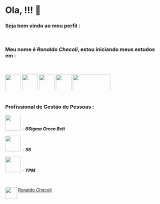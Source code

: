 Ola,  !!! 👊
===
### Seja bem vindo ao meu perfil :
<br>

### **Meu nome é _Ronaldo Checoli_, estou iniciando meus estudos em :**

<br><br>
<a href="url"><img src="https://upload.wikimedia.org/wikipedia/commons/thumb/6/61/HTML5_logo_and_wordmark.svg/200px-HTML5_logo_and_wordmark.svg.png" align="rigth" height="50" width="50" ></a>
<a href="url"><img src="https://upload.wikimedia.org/wikipedia/commons/thumb/d/d5/CSS3_logo_and_wordmark.svg/363px-CSS3_logo_and_wordmark.svg.png" align="rigth" height="50" width="50" ></a>
<a href="url"><img src="https://upload.wikimedia.org/wikipedia/commons/thumb/9/99/Unofficial_JavaScript_logo_2.svg/260px-Unofficial_JavaScript_logo_2.svg.png" align="rigth" height="50" width="50" ></a>
<a href="url"><img src="https://www.domosolucoes.com.br/wp-content/uploads/2020/09/power-bi.jpg" align="rigth" height="50" width="50" ></a>
<a href="url"><img src="https://www.python.org/static/img/python-logo.png" align="rigth" height="50" width="120" ></a>
<br><br>

### Profissional de Gestão de Pessoas :

<a href="url"><img src="https://encrypted-tbn0.gstatic.com/images?q=tbn:ANd9GcSjygkEF9_SAAueyBCrhH8D6DTysVX8ErJ5Og&usqp=CAU" align="rigth" height="50" width="50" ></a> - 
**_6Sigma Green Belt_**
<br>

<a href="url"><img src="https://blogdaqualidade.com.br/wp-content/uploads/2012/06/5s.jpg" align="rigth" height="50" width="50" ></a>   - 
**_5S_**

<a href="url"><img src="https://slideplayer.com.br/83523/1/images/slide_1.jpg" align="rigth" height="50" width="50" ></a>   - 
**_TPM_**

<br>

<a href="url"><img src="https://img.olhardigital.com.br/wp-content/uploads/2021/02/kisspng-linkedin-computer-icons-logo-social-networking-ser-facebook-5ab6ebfe829553.8964224815219374065349.png" align="left" height="38" width="38" ></a> 

 

[Ronaldo Checoli](https://www.linkedin.com/in/ronaldochecoli-gestor/)


 
 

